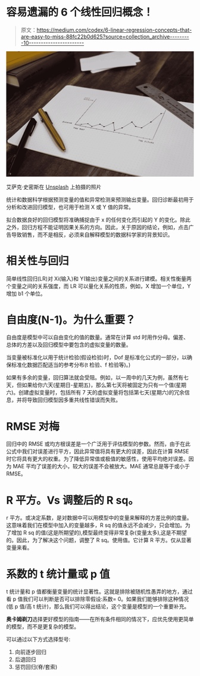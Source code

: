 # 容易遗漏的 6 个线性回归概念！

> 原文：<https://medium.com/codex/6-linear-regression-concepts-that-are-easy-to-miss-88fc22b0d625?source=collection_archive---------10----------------------->

![](img/166d48e5b54ce66f5eb1f2ca4cf51b08.png)

艾萨克·史密斯在 [Unsplash](https://unsplash.com?utm_source=medium&utm_medium=referral) 上拍摄的照片

统计和数据科学根据预测变量的值和异常检测来预测输出变量。回归诊断最初用于分析和改进回归模型，也可用于检测 X 或 Y 值的异常。

拟合数据良好的回归模型将准确捕捉由于 x 的任何变化而引起的 Y 的变化。除此之外，回归方程不能证明因果关系的方向。因此，关于原因的结论，例如，点击广告导致销售，而不是相反，必须来自解释模型的数据科学家的背景知识。

# **相关性与回归**

简单线性回归(LR)对 Xi(输入)和 Y(输出)变量之间的关系进行建模。相关性衡量两个变量之间的关系强度，而 LR 可以量化关系的性质，例如，X 增加一个单位，Y 增加 b1 个单位。

# **自由度(N-1)。为什么重要？**

自由度是模型中可以自由变化的值的数量。通常在计算 std 时用作分母。偏差、总体的方差以及回归模型中要包含的虚拟变量的数量。

当变量被标准化以用于统计检验(假设检验)时，Dof 是标准化公式的一部分，以确保标准化数据匹配适当的参考分布(t 检验、f 检验等)。)

如果有多余的变量，回归算法就会受阻。例如，以一周中的几天为例，虽然有七天，但如果给你六天(星期日-星期五)，那么第七天将被固定为只有一个值(星期六)。创建虚拟变量时，包括所有 7 天的虚拟变量将包括第七天(星期六)的冗余信息，并将导致回归模型因多重共线性错误而失败。

# **RMSE 对梅**

回归中的 RMSE 或均方根误差是一个广泛用于评估模型的参数。然而，由于在此公式中我们对误差进行平方，因此异常值将具有更大的误差，因此在计算 RMSE 时它将具有更大的权重。为了降低异常值或极值的敏感性，使用平均绝对误差。因为 MAE 平均了误差的大小，较大的误差不会被放大。MAE 通常总是等于或小于 RMSE。

# **R 平方。Vs 调整后的 R sq。**

r 平方。或决定系数，是对数据中可以用模型中的变量来解释的方差比例的度量。这意味着我们在模型中加入的变量越多，R sq 的值永远不会减少，只会增加。为了增加 R sq 的值(这是所期望的),模型最终变得非常复杂(变量太多),这是不期望的。因此，为了解决这个问题，调整了 R sq。使用值。它计算 R 平方。仅从显著变量来看。

# **系数的 t 统计量或 p 值**

t 统计量和 p 值都衡量变量的统计显著性。这就是排除被随机性愚弄的地方，通过看 p 值我们可以判断是否可以排除零假设:系数= 0。如果我们能够排除这种情况(低 p 值/高 t 统计)，那么我们可以得出结论，这个变量是模型的一个重要补充。

**奥卡姆剃刀**选择更好模型的指南——在所有条件相同的情况下，应优先使用更简单的模型，而不是更复杂的模型。

可以通过以下方式选择型号:

1.  向前逐步回归
2.  后退回归
3.  惩罚回归(脊/套索)